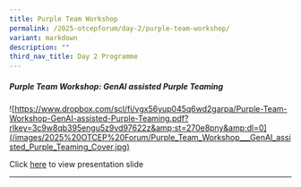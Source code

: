 ```yaml
---
title: Purple Team Workshop
permalink: /2025-otcepforum/day-2/purple-team-workshop/
variant: markdown
description: ""
third_nav_title: Day 2 Programme
---
```

<h5><strong>Purple Team Workshop:
GenAI assisted Purple Teaming 
</strong></h5>
<p></p>

![https://www.dropbox.com/scl/fi/vgx56yup045q6wd2garpa/Purple-Team-Workshop-GenAI-assisted-Purple-Teaming.pdf?rlkey=3c9w8qb395engu5z9vd97622z&amp;st=270e8pny&amp;dl=0](/images/2025%20OTCEP%20Forum/Purple_Team_Workshop___GenAI_assisted_Purple_Teaming_Cover.jpg)

Click [here](https://www.dropbox.com/scl/fi/vgx56yup045q6wd2garpa/Purple-Team-Workshop-GenAI-assisted-Purple-Teaming.pdf?rlkey=3c9w8qb395engu5z9vd97622z&amp;st=270e8pny&amp;dl=0) to view presentation slide
<p></p>
<hr>




<style type="text/css"> 
	    .video-container {
      position: relative;
      padding-bottom: 56.25%; /* 16:9 */
      height: 0;
    }
    .video-container iframe {
      position: absolute;
      top: 0;
      left: 0;
      width: 100%;
      height: 100%;
    }
	</style>
